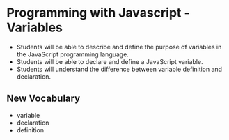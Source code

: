 # Programming with Javascript - Variables

- Students will be able to describe and define the purpose of variables in the JavaScript programming language.
- Students will be able to declare and define a JavaScript variable.
- Students will understand the difference between variable definition and declaration.

## New Vocabulary
- variable
- declaration
- definition